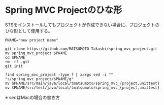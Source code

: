 # Spring MVC Projectのひな形

STSをインストールしてもプロジェクトが作成できない場合に、プロジェクトのひな形として使用する。

```
PNAME="new project name"

git clone https://github.com/MATSUMOTO-Takashi/spring_mvc_project.git
mv spring_mvc_project $PNAME
cd $PNAME
rm -rf .git
git init

find spring_mvc_project -type f | xargs sed -i "" "s/spring_mvc_project/$PNAME/g"
mv $PNAME/src/main/java/local/tmatsumoto/spring_mvc_{project,unittest}
mv $PNAME/src/test/java/local/tmatsumoto/spring_mvc_{project,unittest}
```

※ sedはMacの場合の書き方
